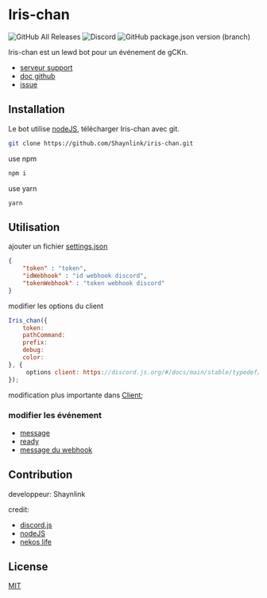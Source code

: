 # Iris-chan
![GitHub All Releases](https://img.shields.io/github/downloads/Shaynlink/iris-chan/total) ![Discord](https://img.shields.io/discord/612430086624247828?label=Iris-chan%20discord) ![GitHub package.json version (branch)](https://img.shields.io/github/package-json/v/Shaynlink/iris-chan/master?label=Iris-chan%20version)

Iris-chan est un lewd bot pour un événement de gCKn.
- [serveur support](https://discord.gg/rnPQtGT)
- [doc github](https://shaynlink.github.io/iris-chan/)
- [issue](https://github.com/Shaynlink/iris-chan/issues)

## Installation

Le bot utilise [nodeJS](https://nodejs.org/en/), télécharger Iris-chan avec git.

```bash
git clone https://github.com/Shaynlink/iris-chan.git
```


use npm

```bash
npm i
```
use yarn
```
yarn
```
## Utilisation
ajouter un fichier [settings.json](https://github.com/Shaynlink/iris-chan/blob/master/settings.exemple.json )
```json
{
    "token" : "token",
    "idWebhook" : "id webhook discord",
    "tokenWebhook" : "token webhook discord"
}
```
modifier les options du client
```js
Iris_chan({
    token:
    pathCommand:
    prefix:
    debug: 
    color:
}, {
     options client: https://discord.js.org/#/docs/main/stable/typedef/ClientOptions
});
```
modification plus importante dans [Client](https://github.com/Shaynlink/iris-chan/blob/master/src/client/client.js);

### modifier les événement
- [message](https://github.com/Shaynlink/iris-chan/blob/master/src/client/client.js#L68)
- [ready](https://github.com/Shaynlink/iris-chan/blob/master/src/client/client.js#L89)
- [message du webhook](https://github.com/Shaynlink/iris-chan/blob/master/src/client/client.js#L91)

## Contribution
developpeur: Shaynlink

credit:
- [discord.js](https://discord.js.org/#/)
- [nodeJS](https://nodejs.org/en/)
- [nekos life](https://nekos.life/)
## License

[MIT](https://choosealicense.com/licenses/mit/)